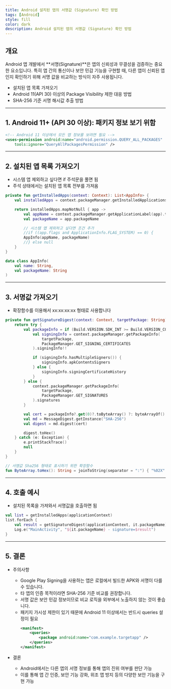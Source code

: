 ```yaml
---
title: Android 설치된 앱의 서명값 (Signature) 확인 방법
tags: [Android]
style: fill
color: dark
description: Android 설치된 앱의 서명값 (Signature) 확인 방법
---
```


## 개요

Android 앱 개발에서 **서명(Signature)**은 앱의 신뢰성과 무결성을 검증하는 중요한 요소입니다.
특히 앱 간의 통신이나 보안 민감 기능을 구현할 때, 다른 앱이 신뢰된 앱인지 확인하기 위해 서명 값을 비교하는 방식이 자주 사용됩니다.

- 설치된 앱 목록 가져오기
- Android 11(API 30) 이상의 Package Visibility 제한 대응 방법
- SHA-256 기준 서명 해시값 추출 방법

---

## 1. Android 11+ (API 30 이상): 패키지 정보 보기 위함
```xml
<!-- Android 11 이상에서 모든 앱 정보를 보려면 필요 -->
<uses-permission android:name="android.permission.QUERY_ALL_PACKAGES"
    tools:ignore="QueryAllPackagesPermission" />
```

---

## 2. 설치된 앱 목록 가져오기
- 시스템 앱 제외하고 싶다면 if 주석문을 풀면 됨
- 주석 상태에서는 설치된 앱 목록 전부를 가져옴

```kotlin
private fun getInstalledApps(context: Context): List<AppInfo> {
    val installedApps = context.packageManager.getInstalledApplications(PackageManager.GET_META_DATA)

    return installedApps.mapNotNull { app ->
        val appName = context.packageManager.getApplicationLabel(app).toString()
        val packageName = app.packageName

        // 시스템 앱 제외하고 싶다면 조건 추가
        //if ((app.flags and ApplicationInfo.FLAG_SYSTEM) == 0) {
        AppInfo(appName, packageName)
        //} else null
    }
}

data class AppInfo(
    val name: String,
    val packageName: String
)
```

---

## 3. 서명값 가져오기 
- 확장함수를 이용해서 xx:xx:xx:xx 형태로 사용합니다

```kotlin
private fun getSignatureDigest(context: Context, targetPackage: String): String? {
    return try {
        val packageInfo = if (Build.VERSION.SDK_INT >= Build.VERSION_CODES.P) {
            val signingInfo = context.packageManager.getPackageInfo(
                targetPackage,
                PackageManager.GET_SIGNING_CERTIFICATES
            ).signingInfo!!

            if (signingInfo.hasMultipleSigners()) {
                signingInfo.apkContentsSigners
            } else {
                signingInfo.signingCertificateHistory
            }
        } else {
            context.packageManager.getPackageInfo(
                targetPackage,
                PackageManager.GET_SIGNATURES
            ).signatures
        }

        val cert = packageInfo?.get(0)?.toByteArray() ?: byteArrayOf()
        val md = MessageDigest.getInstance("SHA-256")
        val digest = md.digest(cert)

        digest.toHex()
    } catch (e: Exception) {
        e.printStackTrace()
        null
    }
}

// 서명값 Sha256 형태로 표시하기 위한 확장함수
fun ByteArray.toHex(): String = joinToString(separator = ":") { "%02X".format(it) }
```

---

## 4. 호출 예시
- 설치된 목록을 가져와서 서명값을 호출하면 됨
```kotlin
val list = getInstalledApps(applicationContext)
list.forEach {
    val result = getSignatureDigest(applicationContext, it.packageName)
    Log.e("MainActivity", "${it.packageName} - signature=$result")
}
```

---

## 5. 결론
- 주의사항
  - Google Play Signing을 사용하는 앱은 로컬에서 빌드한 APK와 서명이 다를 수 있습니다.
  - 타 앱의 인증 목적이라면 SHA-256 기준 비교를 권장합니다. 
  - 서명 값은 보안 민감 정보이므로 비교 로직을 외부에서 노출하지 않는 것이 좋습니다. 
  - 패키지 가시성 제한이 있기 때문에 Android 11 이상에서는 반드시 queries 설정이 필요
    ```xml
    <manifest>
        <queries>
            <package android:name="com.example.targetapp" />
        </queries>
    </manifest>
    ```
  
- 결론
  + Android에서는 다른 앱의 서명 정보를 통해 앱의 진위 여부를 판단 가능
  + 이를 통해 앱 간 인증, 보안 기능 강화, 위조 앱 방지 등의 다양한 보안 기능을 구현 가능
